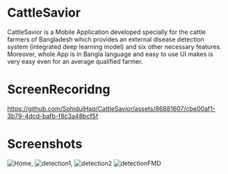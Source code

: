 # CattleSavior
CattleSavior is a Mobile Application developed specially for the cattle farmers of Bangladesh which provides an external disease detection system (integrated deep learning model) and six other necessary features. Moreover, whole App is in Bangla language and easy to use UI makes is very easy even for an average qualified  farmer. 

# ScreenRecoridng
https://github.com/SohidulHaq/CattleSavior/assets/86881607/cbe00af1-3b79-4dcd-bafb-f8c3a48bcf5f

# Screenshots
![Home](https://github.com/SohidulHaq/CattleSavior/assets/86881607/c48cb76f-d484-404c-9350-4ba0ced66a3d), ![detection1](https://github.com/SohidulHaq/CattleSavior/assets/86881607/253f8c86-4e83-48d7-a0ea-0c42854ca921), ![detection2](https://github.com/SohidulHaq/CattleSavior/assets/86881607/7a43f46b-1df3-4688-8ea4-3e0235892f04)
![detectionFMD](https://github.com/SohidulHaq/CattleSavior/assets/86881607/4b12c1e8-a9d3-4658-9b59-fda846eb331a)

